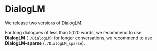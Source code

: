 # DialogLM
We release two versions of DialogLM.

For long dialogues of less than 5,120 words, we recommend to use **DialogLM** (`./DialogLM`); for longer conversations, we recommend to use **DialogLM-sparse** (`./DialogLM_sparse`).
